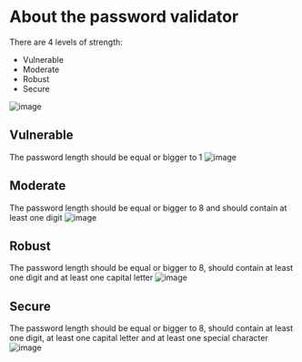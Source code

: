 # About the password validator
There are 4 levels of strength: 
- Vulnerable
- Moderate
- Robust
- Secure

![image](https://github.com/Erij-Maherzia-BEN-BRAHIM/password-validator/assets/101833103/a0ee7ebb-1e44-477c-af16-7e60a49b9fc2)

## Vulnerable
The password length should be equal or bigger to 1
![image](https://github.com/Erij-Maherzia-BEN-BRAHIM/password-validator/assets/101833103/90a88200-73c0-4bc8-885b-b05eb52fa61b)

## Moderate
The password length should be equal or bigger to 8 and should contain at least one digit
![image](https://github.com/Erij-Maherzia-BEN-BRAHIM/password-validator/assets/101833103/2a0245a2-2684-47af-a255-12bbb3e8c089)

## Robust
The password length should be equal or bigger to 8, should contain at least one digit and at least one capital letter
![image](https://github.com/Erij-Maherzia-BEN-BRAHIM/password-validator/assets/101833103/7defb506-b97f-4f20-a37a-ef1b62a23b67)

## Secure
The password length should be equal or bigger to 8, should contain at least one digit, at least one capital letter and at least one special character
![image](https://github.com/Erij-Maherzia-BEN-BRAHIM/password-validator/assets/101833103/47a5b441-0296-4501-a4fb-7f757503b1dd)


